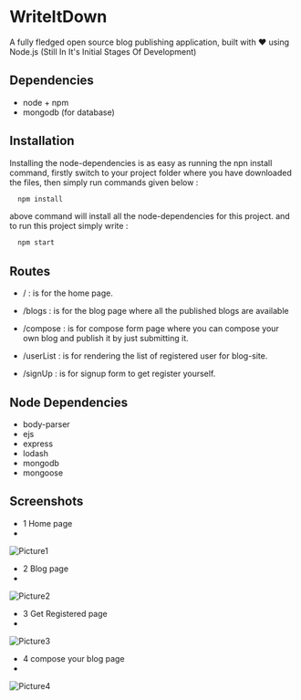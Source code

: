 
# WriteItDown

A fully fledged open source blog publishing application, built with ♥ using Node.js (Still In It's Initial Stages Of Development)


## Dependencies
- node + npm
- mongodb (for database)
## Installation

Installing the node-dependencies is as easy as running the npn install command, firstly switch to your project folder where you have downloaded the files, then simply run commands given below :


```bash
  npm install 
```
above command will install all the node-dependencies for this project.
and to run this project simply write :

```bash
  npm start
```

    
## Routes
- / :  is for the home page.

- /blogs : is for the blog page where all the published blogs are available

- /compose : is for compose form page where you can compose your own blog and publish it by just submitting it.

- /userList : is for rendering the list of registered user for blog-site.

- /signUp : is for signup form to get register yourself.
## Node Dependencies
- body-parser
- ejs
- express
- lodash
- mongodb
- mongoose
## Screenshots
- 1 Home page 
- 
![Picture1](https://user-images.githubusercontent.com/63139522/143552543-5affac19-6ac6-4de9-b116-618e97947a0d.png)
- 2 Blog page 
- 
![Picture2](https://user-images.githubusercontent.com/63139522/143552555-47bfd952-ef46-43b3-8418-98c9c5aaa8a6.png)
- 3 Get Registered page 
- 
![Picture3](https://user-images.githubusercontent.com/63139522/143552561-db7c7c4e-2227-4d8f-bc38-16dd72dc704e.png)
- 4 compose your blog page
-  
![Picture4](https://user-images.githubusercontent.com/63139522/143552562-5e7b5559-266e-4a75-af17-9b98c26ef81c.png)

